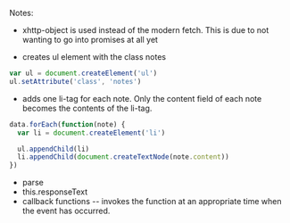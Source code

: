 Notes: 

* xhttp-object is used instead of the modern fetch. This is due to not wanting to go into promises at all yet

* creates ul element with the class notes
```javascript
var ul = document.createElement('ul')
ul.setAttribute('class', 'notes') 
```
* adds one li-tag for each note. Only the content field of each note becomes the contents of the li-tag.
```javascript
data.forEach(function(note) {
  var li = document.createElement('li')

  ul.appendChild(li)
  li.appendChild(document.createTextNode(note.content))
})
```
* parse
* this.responseText
* callback functions -- invokes the function at an appropriate time when the event has occurred.

